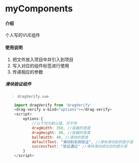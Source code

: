 # myComponents

#### 介绍
个人写的VUE组件

#### 使用说明

1. 把文件放入项目中并引入到项目
2. 写入对应的组件标签进行使用
3. 传递相应的参数

##### 滑块验证组件
> `dragVerify.vue`
``` js
    import dragVerify from 'dragVerify'
    <drag-verify v-bind="options"></drag-verify>
    <script>
        options:{
            //以下均为默认值，可不传
            dragWidth: 350, //容器的宽度
            dragHeight: 40, //容器的高度
            ballWidth: 40, //滑块的宽度
            defaultText: "滑动到右侧验证", //滑块滑动前的提示语
            successText: "验证通过" //滑块滑动成功后的提示语
        }
    </script>
```